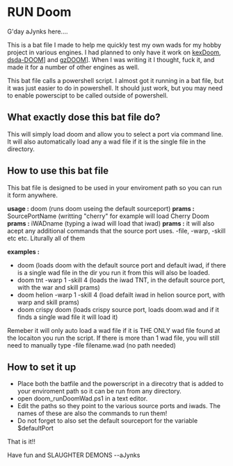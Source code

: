 # RUN Doom

G'day aJynks here....

This is a bat file I made to help me quickly test my own wads for my hobby project in various engines. I had planned to only have it work on [kexDoom](https://www.gog.com/en/game/doom_doom_ii), [dsda-DOOM](https://github.com/kraflab/dsda-doom)] and [gzDOOM](https://zdoom.org/downloads)]. When I was writing it I thought, fuck it, and made it for a number of other engines as well.

This bat file calls a powershell script. I almost got it running in a bat file, but it was just easier to do in powershell. It should just work, but you may need to enable powerscipt to be called outside of powershell.


## What exactly dose this bat file do?

This will simply load doom and allow you to select a port via command line. It will also automatically load any a wad file if it is the single file in the directory.

## How to use this bat file

This bat file is designed to be used in your enviroment path so you can run it form anywhere.

**usage :** doom (runs doom useing the default sourceport)
**prams :** SourcePortName (writting "cherry" for example will load Cherry Doom
**prams :** iWADname (typing a iwad will load that iwad)
**prams :** it will also acept any additional commands that the source port uses. -file, -warp, -skill etc etc. Liturally all of them

**examples :** 
* doom (loads doom with the default source port and default iwad, if there is a single wad file in the dir you run it from this will also be loaded.
* doom tnt -warp 1 -skill 4 (loads the iwad TNT, in the default source port, with the war and skill prams)
* doom helion -warp 1 -skill 4 (load defailt iwad in helion source port, with warp and skill prams)
* doom crispy doom (loads crispy source port, loads doom.wad and if it finds a single wad file it will load it)

Remeber it will only auto load a wad file if it is THE ONLY wad file found at the locaiton you run the script. If there is more than 1 wad file, you will still need to manually type -file filename.wad (no path needed)

## How to set it up

* Place both the batfile and the powerscript in a direcotry that is added to your enviroment path so it can be run from any directory.
* open doom_runDoomWad.ps1 in a text editor. 
* Edit the paths so they point to the various source ports and iwads. The names of these are also the commands to run them!
* Do not forget to also set the default sourceport for the variable $defaultPort

That is it!!

Have fun and SLAUGHTER DEMONS
--aJynks